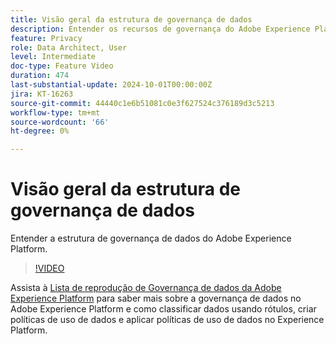 ```yaml
---
title: Visão geral da estrutura de governança de dados
description: Entender os recursos de governança do Adobe Experience Platform.
feature: Privacy
role: Data Architect, User
level: Intermediate
doc-type: Feature Video
duration: 474
last-substantial-update: 2024-10-01T00:00:00Z
jira: KT-16263
source-git-commit: 44440c1e6b51081c0e3f627524c376189d3c5213
workflow-type: tm+mt
source-wordcount: '66'
ht-degree: 0%

---
```



# Visão geral da estrutura de governança de dados

Entender a estrutura de governança de dados do Adobe Experience Platform.

>[!VIDEO](https://video.tv.adobe.com/v/29708/?learn=on)

Assista à [Lista de reprodução de Governança de dados da Adobe Experience Platform](https://experienceleague.adobe.com/en/playlists/experience-platform-get-started-with-data-governance) para saber mais sobre a governança de dados no Adobe Experience Platform e como classificar dados usando rótulos, criar políticas de uso de dados e aplicar políticas de uso de dados no Experience Platform.
